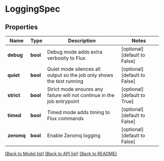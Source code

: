 # LoggingSpec


## Properties
Name | Type | Description | Notes
------------ | ------------- | ------------- | -------------
**debug** | **bool** | Debug mode adds extra verbosity to Flux | [optional] [default to False]
**quiet** | **bool** | Quiet mode silences all output so the job only shows the test running | [optional] [default to False]
**strict** | **bool** | Strict mode ensures any failure will not continue in the job entrypoint | [optional] [default to True]
**timed** | **bool** | Timed mode adds timing to Flux commands | [optional] [default to False]
**zeromq** | **bool** | Enable Zeromq logging | [optional] [default to False]

[[Back to Model list]](../README.md#documentation-for-models) [[Back to API list]](../README.md#documentation-for-api-endpoints) [[Back to README]](../README.md)


